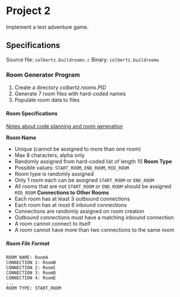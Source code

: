 # Project 2

Implement a text adventure game.

## Specifications
Source file: `colbertz.buildrooms.c`
Binary: `colbertz.buildrooms`

### Room Generator Program
1. Create a directory _colbertz.rooms.PID_
2. Generate 7 room files with hard-coded names
3. Populate room data to files

#### Room Specifications
[Notes about code planning and room generation](https://oregonstate.instructure.com/courses/1780106/pages/2-dot-2-program-outlining-in-program-2)

**Room Name**
+ Unique (cannot be assigned to more than one room)
+ Max 8 characters, alpha only
+ Randomly assigned from hard-coded list of length 10
**Room Type**
+ Possible values: `START_ROOM`, `END_ROOM`, `MID_ROOM`
+ Room type is randomly assigned
+ Only 1 room each can be assigned `START_ROOM` or `END_ROOM`
+ All rooms that are not `START_ROOM` or `END_ROOM` should be assigned `MID_ROOM`
**Connections to Other Rooms**
+ Each room has at least 3 outbound connections
+ Each room has at most 6 inbound connections
+ Connections are randomly assigned on room creation
+ Outbound connections must have a matching inbound connection
+ A room cannot connect to itself
+ A room cannot have more than two connections to the same room

##### Room File Format
```
ROOM NAME: RoomA
CONNECTION 1: RoomB
CONNECTION 2: RoomC
CONNECTION 3: RoomD
CONNECTION 4: RoomE
...
ROOM TYPE: START_ROOM
```
